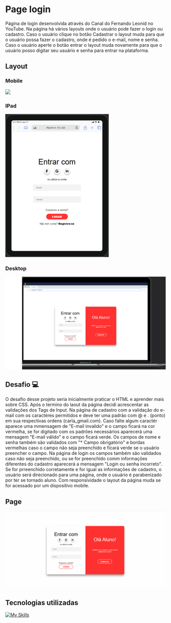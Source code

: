 # Page login

Página de login desenvolvida  através do Canal do Fernando Leonid no YouTube.
Na página há vários layouts onde o usuário pode fazer o login ou cadastro. Caso o usuário clique no botão Cadastrar o layout muda para que o usuário possa fazer o cadastro, onde é pedido o e-mail, nome e senha. Caso o usuário aperte o botão entrar o layout muda novamente para que o usuário posso digitar seu usuário e senha para entrar na plataforma.
## Layout
### Mobile
<img src= './src/image/iPhone-14-Pro-438x891.png'>

### IPad
<img src= './src/image/ipad.png'>

### Desktop
<img src= './src/image/desktop.png'>

## Desafio 💻
O desafio desse projeto seria inicialmente praticar o HTML e aprender mais sobre CSS. 
Após o termino do laout da página decidi acrescentar as validações dos Tags de Input. Na página de cadastro com a validação do e-mail com os caractéres permitidos e deve ter uma padrão com @ e . (ponto) em sua respectivas ordens (carla_gmail.com). Caso falte algum caractér aparece uma mmensagem de "E-mail invalido" e o campo ficará na cor vermelha, se for digitado com os padrões necessários aparecerá uma mensagem "E-mail válido" e o campo ficará verde.
Os campos de nome e senha também são validados com "* Campo obrigatório" e bordas vermelhas caso o campo não seja preenchido e ficará verde se o usuário preencher o campo.
Na página de login os campos também são validados caso não seja preenchido, ou se for preenchido comm informações diferentes do cadastro  aparecerá a mensagem "Login ou senha incorreto".
Se for prreenchido corretamente e for igual as informações de cadastro, o usuário será direcionado para uma página, onde o usuário é parabenizado por ter se tornado aluno.
Com responsividade o layout da página muda se for acessado por um dispositivo mobile.

## Page
<img src= './src/image/Animação.gif'>

## Tecnologias utilizadas 

[![My Skills](https://skillicons.dev/icons?i=js,html,css)](https://skillicons.dev)